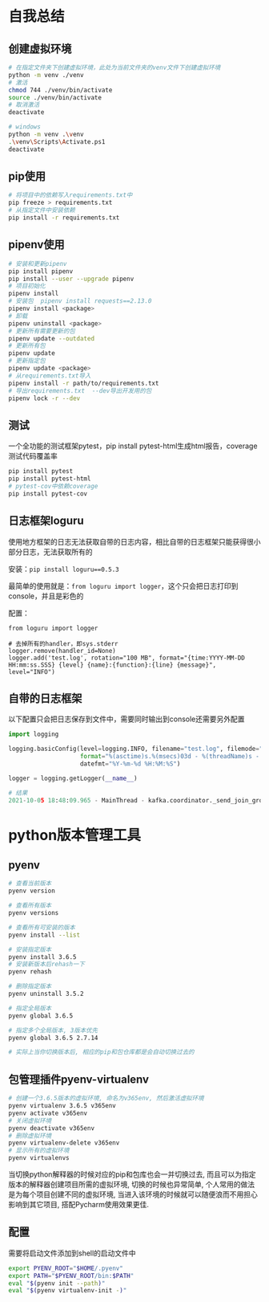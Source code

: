# 自我总结

## 创建虚拟环境

```bash
# 在指定文件夹下创建虚拟环境，此处为当前文件夹的venv文件下创建虚拟环境
python -m venv ./venv
# 激活
chmod 744 ./venv/bin/activate
source ./venv/bin/activate
# 取消激活
deactivate

# windows
python -m venv .\venv
.\venv\Scripts\Activate.ps1
deactivate
```

## pip使用

```bash
# 将项目中的依赖写入requirements.txt中
pip freeze > requirements.txt
# 从指定文件中安装依赖
pip install -r requirements.txt
```

## pipenv使用

```bash
# 安装和更新pipenv
pip install pipenv
pip install --user --upgrade pipenv
# 项目初始化
pipenv install
# 安装包  pipenv install requests==2.13.0
pipenv install <package>
# 卸载
pipenv uninstall <package>
# 更新所有需要更新的包
pipenv update --outdated
# 更新所有包
pipenv update
# 更新指定包
pipenv update <package>
# 从requirements.txt导入
pipenv install -r path/to/requirements.txt
# 导出requirements.txt  --dev导出开发用的包
pipenv lock -r --dev
```

## 测试

 一个全功能的测试框架pytest，pip install pytest-html生成html报告，coverage测试代码覆盖率

```bash
pip install pytest
pip install pytest-html
# pytest-cov中依赖coverage
pip install pytest-cov
```

## 日志框架loguru

使用地方框架的日志无法获取自带的日志内容，相比自带的日志框架只能获得很小部分日志，无法获取所有的

安装：`pip install loguru==0.5.3`

最简单的使用就是：`from loguru import logger`，这个只会把日志打印到console，并且是彩色的

配置：

```
from loguru import logger

# 去掉所有的handler，即sys.stderr
logger.remove(handler_id=None)
logger.add('test.log', rotation="100 MB", format="{time:YYYY-MM-DD HH:mm:ss.SSS} {level} {name}:{function}:{line} {message}", level="INFO")
```



## 自带的日志框架

以下配置只会把日志保存到文件中，需要同时输出到console还需要另外配置

```python
import logging

logging.basicConfig(level=logging.INFO, filename="test.log", filemode="a",
                    format="%(asctime)s.%(msecs)03d - %(threadName)s - %(name)s:%(funcName)s - %(levelname)s - %(filename)s:%(lineno)s - %(message)s",
                    datefmt="%Y-%m-%d %H:%M:%S")

logger = logging.getLogger(__name__)

# 结果
2021-10-05 18:48:09.965 - MainThread - kafka.coordinator._send_join_group_request - INFO - base.py:450 - (Re-)joining group test_group1
```

# python版本管理工具

## pyenv

```bash
# 查看当前版本
pyenv version

# 查看所有版本
pyenv versions

# 查看所有可安装的版本
pyenv install --list

# 安装指定版本
pyenv install 3.6.5
# 安装新版本后rehash一下
pyenv rehash

# 删除指定版本
pyenv uninstall 3.5.2

# 指定全局版本
pyenv global 3.6.5

# 指定多个全局版本, 3版本优先
pyenv global 3.6.5 2.7.14

# 实际上当你切换版本后, 相应的pip和包仓库都是会自动切换过去的
```

## 包管理插件pyenv-virtualenv

```bash
# 创建一个3.6.5版本的虚拟环境, 命名为v365env, 然后激活虚拟环境
pyenv virtualenv 3.6.5 v365env
pyenv activate v365env
# 关闭虚拟环境
pyenv deactivate v365env
# 删除虚拟环境
pyenv virtualenv-delete v365env
# 显示所有的虚拟环境
pyenv virtualenvs
```

当切换python解释器的时候对应的pip和包库也会一并切换过去, 而且可以为指定版本的解释器创建项目所需的虚拟环境, 切换的时候也异常简单,  个人常用的做法是为每个项目创建不同的虚拟环境, 当进入该环境的时候就可以随便浪而不用担心影响到其它项目, 搭配Pycharm使用效果更佳.

## 配置

需要将启动文件添加到shell的启动文件中

```bash
export PYENV_ROOT="$HOME/.pyenv"
export PATH="$PYENV_ROOT/bin:$PATH"
eval "$(pyenv init --path)"
eval "$(pyenv virtualenv-init -)"
```

